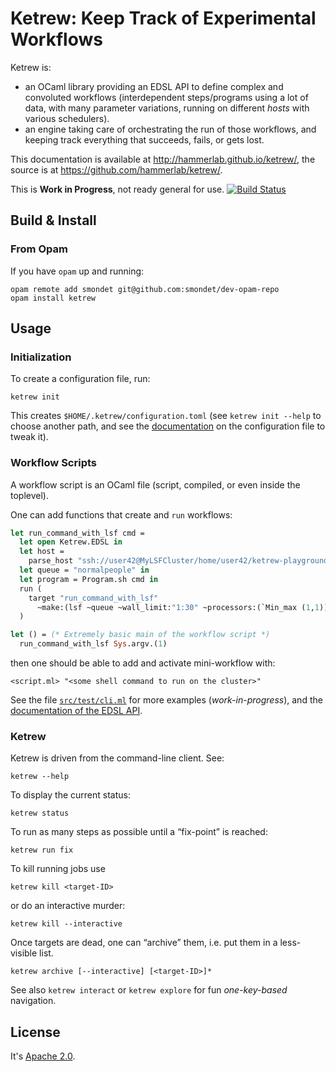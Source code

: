 Ketrew: Keep Track of Experimental Workflows
============================================

Ketrew is:

- an OCaml library providing an EDSL API to define complex and convoluted
workflows (interdependent steps/programs using a lot of data, with many
parameter variations, running on different *hosts* with various schedulers).
- an engine taking care of orchestrating the run of those workflows, 
and keeping track everything that succeeds, fails, or gets lost.

This documentation is available at <http://hammerlab.github.io/ketrew/>,
the source is at <https://github.com/hammerlab/ketrew/>.

This is **Work in Progress**, not ready general for use.
[![Build Status](https://travis-ci.org/hammerlab/ketrew.svg?branch=master)](https://travis-ci.org/hammerlab/ketrew)


Build & Install
---------------

### From Opam

If you have `opam` up and running:

    opam remote add smondet git@github.com:smondet/dev-opam-repo
    opam install ketrew


Usage
-----

### Initialization

To create a configuration file, run:

    ketrew init

This creates `$HOME/.ketrew/configuration.toml` (see `ketrew init --help` to
choose another path, and see the [documentation](src/doc/configuration_file.md)
on the configuration file to tweak it).

### Workflow Scripts

A workflow script is an OCaml file (script, compiled, or even inside the
toplevel).

One can add functions that create and `run` workflows:

```ocaml
let run_command_with_lsf cmd =
  let open Ketrew.EDSL in
  let host = 
    parse_host "ssh://user42@MyLSFCluster/home/user42/ketrew-playground/?shell=bash" in
  let queue = "normalpeople" in
  let program = Program.sh cmd in
  run (
    target "run_command_with_lsf"
      ~make:(lsf ~queue ~wall_limit:"1:30" ~processors:(`Min_max (1,1)) ~host program)
  )

let () = (* Extremely basic main of the workflow script *)
  run_command_with_lsf Sys.argv.(1)
```

then one should be able to add and activate mini-workflow with:

    <script.ml> "<some shell command to run on the cluster>"


See the file [`src/test/cli.ml`](src/test/cli.ml) for more examples (*work-in-progress*),
and the [documentation of the EDSL API](src/lib/ketrew_edsl.mli).


### Ketrew

Ketrew is driven from the command-line client.  See:

    ketrew --help

To display the current status:

    ketrew status

To run as many steps as possible until a “fix-point” is reached:

    ketrew run fix

To kill running jobs use

    ketrew kill <target-ID>

or do an interactive murder:

    ketrew kill --interactive

Once targets are dead, one can “archive” them, i.e. put them in a less-visible
list.

    ketrew archive [--interactive] [<target-ID>]*

See also `ketrew interact` or `ketrew explore` for fun
*one-key-based* navigation.



License
-------

It's [Apache 2.0](http://www.apache.org/licenses/LICENSE-2.0).



